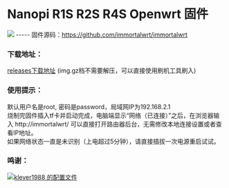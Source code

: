 # Nanopi R1S R2S R4S Openwrt 固件

[![](https://img.shields.io/github/last-commit/immortalwrt/immortalwrt/master?color=yellow&label=%E6%BA%90%E7%A0%81%E6%9B%B4%E6%96%B0)](https://github.com/immortalwrt/immortalwrt) ----- 固件源码：https://github.com/immortalwrt/immortalwrt 

### 下载地址：
[releases下载地址](https://github.com/stroll101/actions2022/releases)
(img.gz档不需要解压，可以直接使用刷机工具刷入)

### 使用提示：
默认用户名是root, 密码是password，局域网IP为192.168.2.1  
烧制完固件插入tf卡并启动完成，电脑端显示“网络（已连接）”之后，在浏览器输入 http://immortalwrt/ 可以直接打开路由器后台，无需修改本地连接设置或者查看IP地址。  
如果网络状态一直是未识别（上电超过5分钟），请直接插拔一次电源重启试试。

### 鸣谢： 
[![](https://img.shields.io/badge/-特别鸣谢-F5F5F5.svg)](#特别鸣谢-)[klever1988 的配置文件](https://github.com/klever1988/nanopi-openwrt) 

